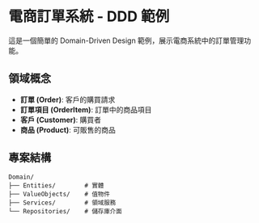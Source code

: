 # 電商訂單系統 - DDD 範例

這是一個簡單的 Domain-Driven Design 範例，展示電商系統中的訂單管理功能。

## 領域概念

- **訂單 (Order)**: 客戶的購買請求
- **訂單項目 (OrderItem)**: 訂單中的商品項目
- **客戶 (Customer)**: 購買者
- **商品 (Product)**: 可販售的商品

## 專案結構

```
Domain/
├── Entities/        # 實體
├── ValueObjects/    # 值物件
├── Services/        # 領域服務
└── Repositories/    # 儲存庫介面
```